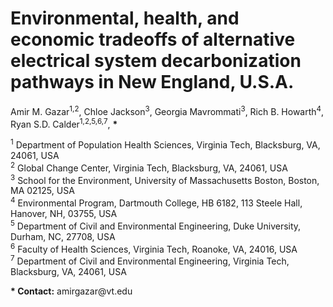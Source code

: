 <!DOCTYPE html>
<html lang="en">
  <head>
    <meta charset="UTF-8">
  </head>
  <body>
    <h1>Environmental, health, and economic tradeoffs of alternative electrical system decarbonization pathways in New England, U.S.A.</h1>
    <p>
      Amir M. Gazar<sup>1,2</sup>, Chloe Jackson<sup>3</sup>, Georgia Mavrommati<sup>3</sup>, Rich B. Howarth<sup>4</sup>, Ryan S.D. Calder<sup>1,2,5,6,7</sup>, <strong>*</strong>
    </p>
    <p>
      <sup>1</sup> Department of Population Health Sciences, Virginia Tech, Blacksburg, VA, 24061, USA<br>
      <sup>2</sup> Global Change Center, Virginia Tech, Blacksburg, VA, 24061, USA<br>
      <sup>3</sup> School for the Environment, University of Massachusetts Boston, Boston, MA 02125, USA<br>
      <sup>4</sup> Environmental Program, Dartmouth College, HB 6182, 113 Steele Hall, Hanover, NH, 03755, USA<br>
      <sup>5</sup> Department of Civil and Environmental Engineering, Duke University, Durham, NC, 27708, USA<br>
      <sup>6</sup> Faculty of Health Sciences, Virginia Tech, Roanoke, VA, 24016, USA<br>
      <sup>7</sup> Department of Civil and Environmental Engineering, Virginia Tech, Blacksburg, VA, 24061, USA
    </p>
    <p>
      <strong>* Contact:</strong> amirgazar@vt.edu
    </p>
  </body>
</html>
